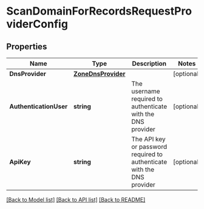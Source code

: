 # ScanDomainForRecordsRequestProviderConfig

## Properties

Name | Type | Description | Notes
------------ | ------------- | ------------- | -------------
**DnsProvider** | [**ZoneDnsProvider**](zoneDnsProvider.md) |  | [optional] 
**AuthenticationUser** | **string** | The username required to authenticate with the DNS provider | [optional] 
**ApiKey** | **string** | The API key or password required to authenticate with the DNS provider | [optional] 

[[Back to Model list]](../README.md#documentation-for-models) [[Back to API list]](../README.md#documentation-for-api-endpoints) [[Back to README]](../README.md)


